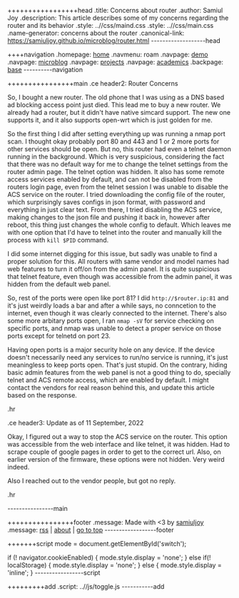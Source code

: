 +++++++++++++++++head
.title: Concerns about router
.author: Samiul Joy
.description: This article describes some of my concerns regarding the router and its behavior
.style: ..//css/maind.css
.style: ..//css/main.css
.name-generator: concerns about the router
.canonical-link: https://samiuljoy.github.io/microblog/router.html
-------------------head

++++navigation
.homepage: [home](..//index.html)
.navmenu: roam
.navpage: [demo](..//demo/base.html)
.navpage: [microblog](..//microblog/base.html)
.navpage: [projects](..//projects/base.html)
.navpage: [academics](..//academics/base.html)
.backpage: [base](base.html)
----------navigation

++++++++++++++++main
.ce header2: Router Concerns

So, I bought a new router. The old phone that I was using as a DNS based ad blocking access point just died. This lead me to buy a new router. We already had a router, but it didn't have native simcard support. The new one supports it, and it also supports open-wrt which is just golden for me.

So the first thing I did after setting everything up was running a nmap port scan. I thought okay probably port 80 and 443 and 1 or 2 more ports for other services should be open. But no, this router had even a telnet daemon running in the background. Which is very suspicious, considering the fact that there was no default way for me to change the telnet settings from the router admin page. The telnet option was hidden. It also has some remote access services enabled by default, and can not be disabled from the routers login page, even from the telnet session I was unable to disable the ACS service on the router. I tried downloading the config file of the router, which surprisingly saves configs in json format, with password and everything in just clear text. From there, I tried disabling the ACS service, making changes to the json file and pushing it back in, however after reboot, this thing just changes the whole config to default. Which leaves me with one option that I'd have to telnet into the router and manually kill the process with `kill $PID` command.

I did some internet digging for this issue, but sadly was unable to find a proper solution for this. All routers with same vendor and model names had web features to turn it off/on from the admin panel. It is quite suspicious that telnet feature, even though was accessible from the admin panel, it was hidden from the default web panel.

So, rest of the ports were open like port 81? I did `http://$router.ip:81` and it's just weirdly loads a bar and after a while says, no conncetion to the internet, even though it was clearly connected to the internet. There's also some more arbitary ports open, I ran `nmap -sV` for service checking on specific ports, and nmap was unable to detect a proper service on those ports except for telnetd on port 23.

Having open ports is a major security hole on any device. If the device doesn't necessarily need any services to run/no service is running, it's just meaningless to keep ports open. That's just stupid. On the contrary, hiding basic admin features from the web panel is not a good thing to do, specially telnet and ACS remote access, which are enabled by default. I might contact the vendors for real reason behind this, and update this article based on the response.

.hr

.ce header3: Update as of 11 September, 2022

Okay, I figured out a way to stop the ACS service on the router. This option was accessible from the web interface and like telnet, it was hidden. Had to scrape couple of google pages in order to get to the correct url. Also, on earlier version of the firmware, these options were not hidden. Very weird indeed.

Also I reached out to the vendor people, but got no reply.


.hr

----------------main

++++++++++++++++footer
.message: Made with <3 by [samiuljoy](https://github.com/samiuljoy)
.message: [rss](/rss.xml) | [about](/about.html) | [go to top](#)
------------------footer

+++++++script
mode = document.getElementById('switch');

if (! navigator.cookieEnabled) {
	mode.style.display = 'none';
}
else if(! localStorage) {
	mode.style.display = 'none';
}
else {
	mode.style.display = 'inline';
}
-----------------script

+++++++++add
.script: ..//js/toggle.js
-----------add

